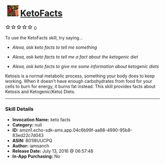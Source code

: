 # &nbsp;<img src="skill_icon" alt="KetoFacts icon" width="36"> [KetoFacts](http://alexa.amazon.com/#skills/amzn1.echo-sdk-ams.app.04c6b99f-aa88-4990-95b8-83ed22c7d043)
![0 stars](../../images/ic_star_border_black_18dp_1x.png)![0 stars](../../images/ic_star_border_black_18dp_1x.png)![0 stars](../../images/ic_star_border_black_18dp_1x.png)![0 stars](../../images/ic_star_border_black_18dp_1x.png)![0 stars](../../images/ic_star_border_black_18dp_1x.png) 0

To use the KetoFacts skill, try saying...

* *Alexa, ask keto facts to tell me something*

* *Alexa, ask keto facts to tell me a fact about the ketogenic diet*

* *Alexa, ask keto facts to give me some information about ketogenic diets*

Ketosis is a normal metabolic process, something your body does to keep working. When it doesn't have enough carbohydrates from food for your cells to burn for energy, it burns fat instead. This skill provides facts about Ketosis and Ketogenic(Keto) Diets.

***

### Skill Details

* **Invocation Name:** keto facts
* **Category:** null
* **ID:** amzn1.echo-sdk-ams.app.04c6b99f-aa88-4990-95b8-83ed22c7d043
* **ASIN:** B01I8UUCPQ
* **Author:** iamsanch
* **Release Date:** July 13, 2016 @ 06:57:48
* **In-App Purchasing:** No
